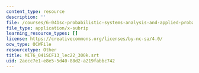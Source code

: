 ```yaml
---
content_type: resource
description: ''
file: /courses/6-041sc-probabilistic-systems-analysis-and-applied-probability-fall-2013/2aecc7e1e8e55d4088d2a219fabbc742_MIT6_041SCF13_lec22_300k.vtt
file_type: application/x-subrip
learning_resource_types: []
license: https://creativecommons.org/licenses/by-nc-sa/4.0/
ocw_type: OCWFile
resourcetype: Other
title: MIT6_041SCF13_lec22_300k.srt
uid: 2aecc7e1-e8e5-5d40-88d2-a219fabbc742
---
```

